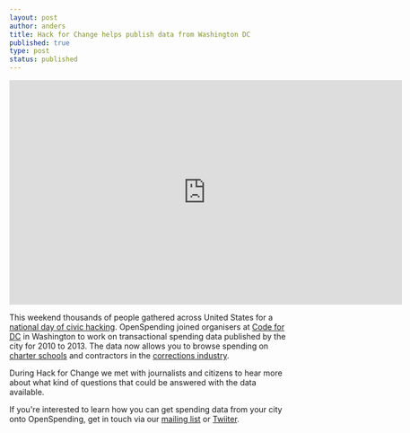 ```yaml
---
layout: post
author: anders
title: Hack for Change helps publish data from Washington DC 
published: true
type: post
status: published
---
```



<iframe width='700' height='400' src='http://openspending.org/dc-vendors-contractors/embed?widget=treemap&state=%7B%22drilldowns%22%3A%5B%22from%22%2C%22objecttitle%22%2C%22to%22%5D%2C%22year%22%3A2012%2C%22cuts%22%3A%7B%7D%7D&width=700&height=400' frameborder='0'></iframe>


This weekend thousands of people gathered across United States for a [national day of civic hacking](hackforchange.org). OpenSpending joined organisers at [Code for DC](http://codefordc.org/) in Washington to work on transactional spending data published by the city for 2010 to 2013. The data now allows you to browse spending on [charter schools](http://openspending.org/dc-vendors-contractors/from/public-charter-schools/entries#from:public-charter-schools) and contractors in the [corrections industry](http://openspending.org/dc-vendors-contractors/from/department-of-corrections/entries#from:department-of-corrections).

During Hack for Change we met with journalists and citizens to hear more about what kind of questions that could be answered with the data available. 

If you're interested to learn how you can get spending data from your city onto OpenSpending, get in touch via our [mailing list](http://lists.okfn.org/mailman/listinfo/openspending) or [Twiiter](https://twitter.com/openspending). 


